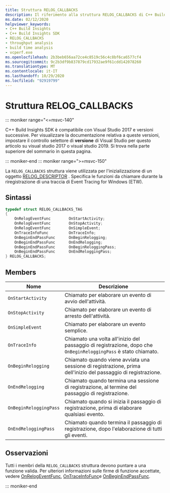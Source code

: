 ```yaml
---
title: Struttura RELOG_CALLBACKS
description: Il riferimento alla struttura RELOG_CALLBACKS di C++ Build Insights SDK.
ms.date: 02/12/2020
helpviewer_keywords:
- C++ Build Insights
- C++ Build Insights SDK
- RELOG_CALLBACKS
- throughput analysis
- build time analysis
- vcperf.exe
ms.openlocfilehash: 2b3beb656aa72ce4c8519c56c4c8bf6ca6577cf4
ms.sourcegitcommit: 9c2b3df9b837879cd17932ae9f61cdd142078260
ms.translationtype: MT
ms.contentlocale: it-IT
ms.lasthandoff: 10/29/2020
ms.locfileid: "92919799"
---
```

# <a name="relog_callbacks-structure"></a>Struttura RELOG_CALLBACKS

::: moniker range="<=msvc-140"

C++ Build Insights SDK è compatibile con Visual Studio 2017 e versioni successive. Per visualizzare la documentazione relativa a queste versioni, impostare il controllo selettore di **versione** di Visual Studio per questo articolo su visual studio 2017 o visual studio 2019. Si trova nella parte superiore del sommario in questa pagina.

::: moniker-end
::: moniker range=">=msvc-150"

La `RELOG_CALLBACKS` struttura viene utilizzata per l'inizializzazione di un oggetto [RELOG_DESCRIPTOR](relog-descriptor-struct.md) . Specifica le funzioni da chiamare durante la riregistrazione di una traccia di Event Tracing for Windows (ETW).

## <a name="syntax"></a>Sintassi

```cpp
typedef struct RELOG_CALLBACKS_TAG
{
    OnRelogEventFunc        OnStartActivity;
    OnRelogEventFunc        OnStopActivity;
    OnRelogEventFunc        OnSimpleEvent;
    OnTraceInfoFunc         OnTraceInfo;
    OnBeginEndPassFunc      OnBeginRelogging;
    OnBeginEndPassFunc      OnEndRelogging;
    OnBeginEndPassFunc      OnBeginReloggingPass;
    OnBeginEndPassFunc      OnEndReloggingPass;
} RELOG_CALLBACKS;
```

## <a name="members"></a>Members

| Nome | Descrizione |
|--|--|
| `OnStartActivity` | Chiamato per elaborare un evento di avvio dell'attività. |
| `OnStopActivity` | Chiamato per elaborare un evento di arresto dell'attività. |
| `OnSimpleEvent` | Chiamato per elaborare un evento semplice. |
| `OnTraceInfo` | Chiamato una volta all'inizio del passaggio di registrazione, dopo che `OnBeginReloggingPass` è stato chiamato. |
| `OnBeginRelogging` | Chiamato quando viene avviata una sessione di registrazione, prima dell'inizio del passaggio di registrazione. |
| `OnEndRelogging` | Chiamato quando termina una sessione di registrazione, al termine del passaggio di registrazione. |
| `OnBeginReloggingPass` | Chiamato quando si inizia il passaggio di registrazione, prima di elaborare qualsiasi evento. |
| `OnEndReloggingPass` | Chiamato quando termina il passaggio di registrazione, dopo l'elaborazione di tutti gli eventi. |

## <a name="remarks"></a>Osservazioni

Tutti i membri della `RELOG_CALLBACKS` struttura devono puntare a una funzione valida. Per ulteriori informazioni sulle firme di funzione accettate, vedere [OnRelogEventFunc](on-relog-event-func-typedef.md), [OnTraceInfoFunc](on-trace-info-func-typedef.md)e [OnBeginEndPassFunc](on-begin-end-pass-func-typedef.md).

::: moniker-end

